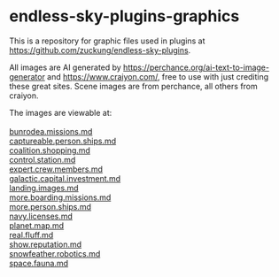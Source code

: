 # endless-sky-plugins-graphics


This is a repository for graphic files used in plugins at <a href='https://github.com/zuckung/endless-sky-plugins'>https://github.com/zuckung/endless-sky-plugins</a>.


All images are AI generated by <a href='https://perchance.org/ai-text-to-image-generator'>https://perchance.org/ai-text-to-image-generator</a> and <a href='https://www.craiyon.com/'>https://www.craiyon.com/</a>, free to use with just crediting these great sites. Scene images are from perchance, all others from craiyon.


The images are viewable at:<br><br><a href="res/md/bunrodea.missions.md">bunrodea.missions.md</a><br><a href="res/md/captureable.person.ships.md">captureable.person.ships.md</a><br><a href="res/md/coalition.shopping.md">coalition.shopping.md</a><br><a href="res/md/control.station.md">control.station.md</a><br><a href="res/md/expert.crew.members.md">expert.crew.members.md</a><br><a href="res/md/galactic.capital.investment.md">galactic.capital.investment.md</a><br><a href="res/md/landing.images.md">landing.images.md</a><br><a href="res/md/more.boarding.missions.md">more.boarding.missions.md</a><br><a href="res/md/more.person.ships.md">more.person.ships.md</a><br><a href="res/md/navy.licenses.md">navy.licenses.md</a><br><a href="res/md/planet.map.md">planet.map.md</a><br><a href="res/md/real.fluff.md">real.fluff.md</a><br><a href="res/md/show.reputation.md">show.reputation.md</a><br><a href="res/md/snowfeather.robotics.md">snowfeather.robotics.md</a><br><a href="res/md/space.fauna.md">space.fauna.md</a><br>